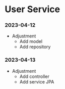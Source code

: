 # User Service

### 2023-04-12
- Adjustment
  * Add model
  * Add repository

### 2023-04-13
- Adjustment
  * Add controller
  * Add service JPA

